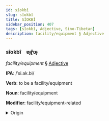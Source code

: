 ```yaml
---
id: sîokbî
slug: sîokbî
title: SÎOKBÎ
sidebar_position: 407
tags: [sîokbî, Adjective, Sino-Tibetan]
description: facility/equipment § Adjective
---
```


### sîokbî&emsp;<span kind="abugida">ɐɟɽ̑ʋɟ</span>

*facility/equipment* **§** [Adjective](../../tags/Adjective)

**IPA**: /ˈsi.ak.bi/

**Verb**: to be a facility/equipment

**Noun**: facility/equipment

**Modifier**: facility/equipment-related

<details>
    <summary>Origin</summary>
    Min, Southern 設備 siag4 bi6 /siak˧˨.bi˧˥/<br/>
    <em>Sino-Tibetan Language Family</em>
</details>
